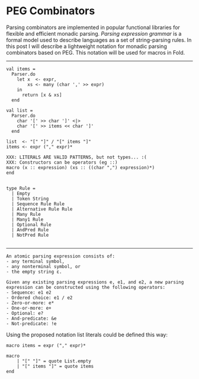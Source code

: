 # PEG Combinators

Parsing combinators are implemented in popular functional libraries for flexible and efficient monadic parsing. _Parsing expression grammar_ is a formal model used to describe languages as a set of string-parsing rules. In this post I will describe a lightweight notation for monadic parsing combinators based on PEG. This notation will be used for macros in Fold.

---

```
val items =
  Parser.do
    let x  <- expr,
        xs <- many (char ',' >> expr)
    in
      return [x & xs]
  end

val list =
  Parser.do
    char '[' >> char ']' <|>
    char '[' >> items << char ']'
  end
```


```
list  <- "[" "]" / "[" items "]" 
items <- expr ("," expr)*
```

```
XXX: LITERALS ARE VALID PATTERNS, but not types... :(
XXX: Constructors can be operators (eg ::)
macro (x :: expression) (xs :: ((char ",") expression)*)
end


type Rule =
  | Empty
  | Token String
  | Sequence Rule Rule
  | Alternative Rule Rule
  | Many Rule
  | Many1 Rule
  | Optional Rule
  | AndPred Rule
  | NotPred Rule


```

---


```
An atomic parsing expression consists of:
- any terminal symbol,
- any nonterminal symbol, or
- the empty string ε.

Given any existing parsing expressions e, e1, and e2, a new parsing expression can be constructed using the following operators:
- Sequence: e1 e2
- Ordered choice: e1 / e2
- Zero-or-more: e*
- One-or-more: e+
- Optional: e?
- And-predicate: &e
- Not-predicate: !e
```

Using the proposed notation list literals could be defined this way:

```
macro items = expr ("," expr)*

macro
	| "[" "]" = quote List.empty
	| "[" items "]" = quote items
end
```
